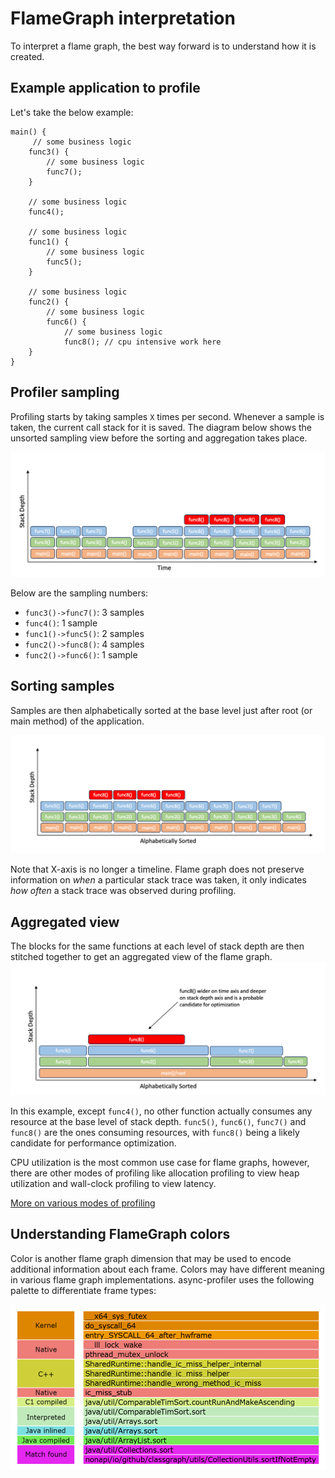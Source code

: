# FlameGraph interpretation

To interpret a flame graph, the best way forward is to understand how it is created.

## Example application to profile

Let's take the below example:

```
main() {
     // some business logic
    func3() {
        // some business logic
        func7();
    }

    // some business logic
    func4();

    // some business logic
    func1() {
        // some business logic
        func5();
    }

    // some business logic
    func2() {
        // some business logic
        func6() {
            // some business logic
            func8(); // cpu intensive work here
    }
}
```

## Profiler sampling

Profiling starts by taking samples `X` times per second. Whenever a sample is taken,
the current call stack for it is saved. The diagram below shows the unsorted sampling view
before the sorting and aggregation takes place.

![](/.assets/images/ProfilerSamplings.png)

Below are the sampling numbers:

- `func3()->func7()`: 3 samples
- `func4()`: 1 sample
- `func1()->func5()`: 2 samples
- `func2()->func8()`: 4 samples
- `func2()->func6()`: 1 sample

## Sorting samples

Samples are then alphabetically sorted at the base level just after root (or main method) of the application.

![](/.assets/images/SortedSamplings.png)

Note that X-axis is no longer a timeline. Flame graph does not preserve information
on _when_ a particular stack trace was taken, it only indicates _how often_
a stack trace was observed during profiling.

## Aggregated view

The blocks for the same functions at each level of stack depth are then stitched together
to get an aggregated view of the flame graph.
![](/.assets/images/AggregatedView.png)

In this example, except `func4()`, no other function actually consumes
any resource at the base level of stack depth. `func5()`, `func6()`,
`func7()` and `func8()` are the ones consuming resources, with `func8()`
being a likely candidate for performance optimization.

CPU utilization is the most common use case for flame graphs, however,
there are other modes of profiling like allocation profiling to view
heap utilization and wall-clock profiling to view latency.

[More on various modes of profiling](ProfilingModes.md)

## Understanding FlameGraph colors

Color is another flame graph dimension that may be used to encode additional information
about each frame. Colors may have different meaning in various flame graph implementations.
async-profiler uses the following palette to differentiate frame types:

![](/.assets/images/flamegraph_colors.png)
